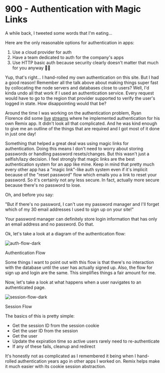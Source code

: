 # 900 - Authentication with Magic Links

A while back, I tweeted some words that I'm eating...

Here are the only reasonable options for authentication in apps:
1. Use a cloud provider for auth
2. Have a team dedicated to auth for the company's apps
3. Use HTTP basic auth because security clearly doesn't matter that much for you anyway 🤷‍♂️

Yup, that's right... I hand-rolled my own authentication on this site. But I had a good reason! Remember all the talk above about making things super fast by collocating the node servers and databases close to users? Well, I'd kinda undo all that work if I used an authentication service. Every request would have to go to the region that provider supported to verify the user's logged in state. How disappointing would that be?

Around the time I was working on the authentication problem, Ryan Florence did some [live](https://www.youtube.com/watch?v=f1OFqldJ9FE) [streams](https://www.youtube.com/watch?v=rU_C2pg_P40) where he implemented authentication for his own Remix app. It didn't look all that complicated. And he was kind enough to give me an outline of the things that are required and I got most of it done in just one day!

Something that helped a great deal was using magic links for authentication. Doing this means I don't need to worry about storing passwords or handling password resets/changes. But this wasn't just a selfish/lazy decision. I feel strongly that magic links are the best authentication system for an app like mine. Keep in mind that pretty much every other app has a "magic link"-like auth system even if it's implicit because of the "reset password" flow which emails you a link to reset your password. So it's certainly not any less secure. In fact, actually more secure because there's no password to lose.

Oh, and before you say:

"But if there's no password, I can't use my password manager and I'll forget which of my 30 email addresses I used to sign up on your site!"

Your password manager can definitely store login information that has only an email address and no password. Do that.

Ok, let's take a look at a diagram of the authentication flow:

![auth-flow-dark](https://user-images.githubusercontent.com/12828104/149367688-fb446026-8207-4c53-8ffd-eb92fbab3775.png)

Authentication Flow

Some things I want to point out with this flow is that there's no interaction with the database until the user has actually signed up. Also, the flow for sign up and login are the same. This simplifies things a fair amount for me.

Now, let's take a look at what happens when a user navigates to an authenticated page.

![session-flow-dark](https://user-images.githubusercontent.com/12828104/149367900-2b1c4030-efdc-4b77-a4cd-1b6627475122.png)

Session Flow

The basics of this is pretty simple:

- Get the session ID from the session cookie
- Get the user ID from the session
- Get the user
- Update the expiration time so active users rarely need to re-authenticate
- If any of these fails, cleanup and redirect

It's honestly not as complicated as I remembered it being when I hand-rolled authentication years ago in other apps I worked on. Remix helps make it much easier with its cookie session abstraction.
